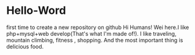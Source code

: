 # Hello-Word
first time to create a new repository on github
Hi Humans!
  Wei here.I like php+mysql+web develop(That's what I'm made of!).
I like traveling, mountain climbing, fitness , shopping. And the most 
important thing is delicious food.
